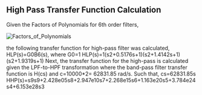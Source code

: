 ## High Pass Transfer Function Calculation

Given the Factors of Polynomials for 6th order filters, 

![Factors_of_Polynomials](/img/polynomials.JPG)

the following transfer function for high-pass filter was calculated,
	HLP(s)=G0B6(s), where G0=1
	HLP(s)=1(s2+0.5176s+1)(s2+1.4142s+1)(s2+1.9319s+1)
Next, the transfer function for the high-pass is calculated given the LPF-to-HPF transformation where the band-pass filter transfer function is H(cs) and c=10000*2= 62831.85 rad/s. Such that, 
	cs=62831.85s
	HHP(s)=s9s9+2.428e05s8+2.947e10s7+2.268e15s6+1.163e20s5+3.784e24s4+6.153e28s3
